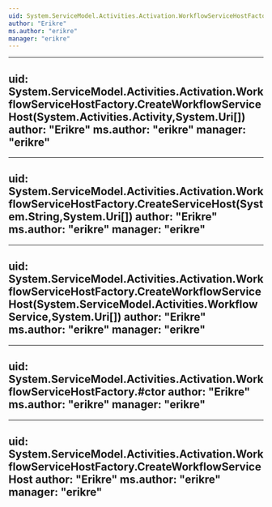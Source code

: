 ```yaml
---
uid: System.ServiceModel.Activities.Activation.WorkflowServiceHostFactory
author: "Erikre"
ms.author: "erikre"
manager: "erikre"
---
```


---
uid: System.ServiceModel.Activities.Activation.WorkflowServiceHostFactory.CreateWorkflowServiceHost(System.Activities.Activity,System.Uri[])
author: "Erikre"
ms.author: "erikre"
manager: "erikre"
---

---
uid: System.ServiceModel.Activities.Activation.WorkflowServiceHostFactory.CreateServiceHost(System.String,System.Uri[])
author: "Erikre"
ms.author: "erikre"
manager: "erikre"
---

---
uid: System.ServiceModel.Activities.Activation.WorkflowServiceHostFactory.CreateWorkflowServiceHost(System.ServiceModel.Activities.WorkflowService,System.Uri[])
author: "Erikre"
ms.author: "erikre"
manager: "erikre"
---

---
uid: System.ServiceModel.Activities.Activation.WorkflowServiceHostFactory.#ctor
author: "Erikre"
ms.author: "erikre"
manager: "erikre"
---

---
uid: System.ServiceModel.Activities.Activation.WorkflowServiceHostFactory.CreateWorkflowServiceHost
author: "Erikre"
ms.author: "erikre"
manager: "erikre"
---
